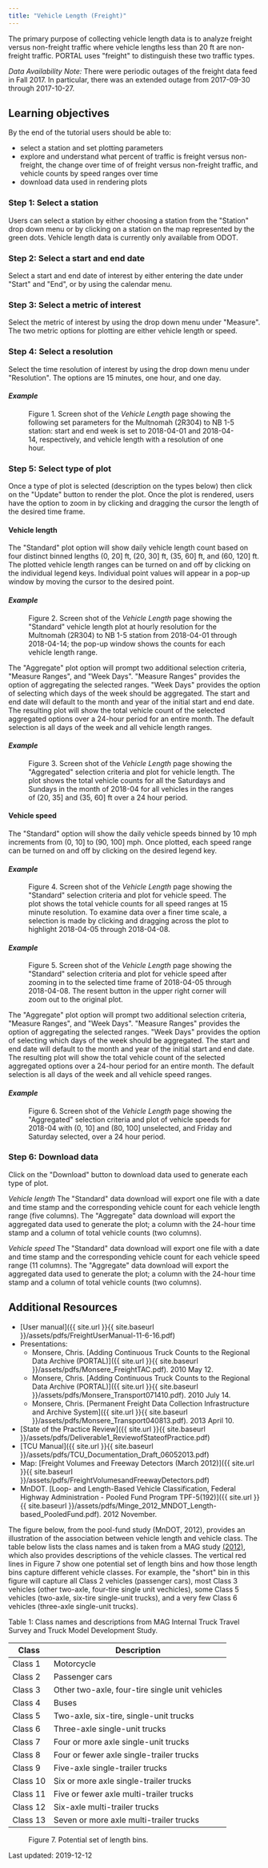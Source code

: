 ```yaml
---
title: "Vehicle Length (Freight)"
---
```

The primary purpose of collecting vehicle length data is to analyze freight versus non-freight traffic where vehicle lengths less than 20 ft are non-freight traffic. PORTAL uses "freight" to distinguish these two traffic types.

_Data Availability Note:_ There were periodic outages of the freight data feed in Fall 2017. In particular, there was an extended outage from 2017-09-30 through 2017-10-27.

## Learning objectives
By the end of the tutorial users should be able to:

* select a station and set plotting parameters
* explore and understand what percent of traffic is freight versus non-freight, the change over time of of freight versus non-freight traffic, and vehicle counts by speed ranges over time
* download data used in rendering plots

### Step 1: Select a station
Users can select a station by either choosing a station from the "Station" drop down menu or by clicking on a station on the map represented by the green dots. Vehicle length data is currently only available from ODOT.

### Step 2: Select a start and end date
Select a start and end date of interest by either entering the date under "Start" and "End", or by using the calendar menu.

### Step 3: Select a metric of interest
Select the metric of interest by using the drop down menu under "Measure". The two metric options for plotting are either vehicle length or speed.  

### Step 4: Select a resolution
Select the time resolution of interest by using the drop down menu under "Resolution". The options are 15 minutes, one hour, and one day.

#### _Example_
<figure class="align-left">
  <img src="{{ site.url }}{{ site.baseurl }}/assets/images/vehicle-length-img1" alt = "">
  <figcaption>Figure 1. Screen shot of the <i>Vehicle Length</i> page showing the following set parameters for the Multnomah (2R304) to NB 1-5 station: start and end week is set to 2018-04-01 and 2018-04-14, respectively, and vehicle length with a resolution of one hour.</figcaption>
</figure>

### Step 5: Select type of plot

Once a type of plot is selected (description on the types below) then click on the "Update" button to render the plot. Once the plot is rendered, users have the option to zoom in by clicking and dragging the cursor the length of the desired time frame.

#### Vehicle length
The "Standard" plot option will show daily vehicle length count based on four distinct binned lengths (0, 20] ft, (20, 30] ft, (35, 60] ft, and (60, 120] ft. The plotted vehicle length ranges can be turned on and off by clicking on the individual legend keys. Individual point values will appear in a pop-up window by moving the cursor to the desired point.

#### _Example_
<figure class="align-left">
  <img src="{{ site.url }}{{ site.baseurl }}/assets/images/vehicle-length-img2" alt = "">
  <figcaption>Figure 2. Screen shot of the <i>Vehicle Length</i> page showing the "Standard" vehicle length plot at hourly resolution for the Multnomah (2R304) to NB 1-5 station from 2018-04-01 through 2018-04-14; the pop-up window shows the counts for each vehicle length range.</figcaption>
</figure>  

The "Aggregate" plot option will prompt two additional selection criteria, "Measure Ranges", and "Week Days". "Measure Ranges" provides the option of aggregating the selected ranges. "Week Days" provides the option of selecting which days of the week should be aggregated. The start and end date will default to the month and year of the initial start and end date. The resulting plot will show the total vehicle count of the selected aggregated options over a 24-hour period for an entire month. The default selection is all days of the week and all vehicle length ranges.

#### _Example_
<figure class="align-left">
  <img src="{{ site.url }}{{ site.baseurl }}/assets/images/vehicle-length-img3" alt = "">
  <figcaption>Figure 3. Screen shot of the <i>Vehicle Length</i> page showing the "Aggregated" selection criteria and plot for vehicle length. The plot shows the total vehicle counts for all the Saturdays and Sundays in the month of 2018-04 for all vehicles in the ranges of (20, 35] and (35, 60] ft over a 24 hour period. </figcaption>
</figure>

#### Vehicle speed
The "Standard" option will show the daily vehicle speeds binned by 10 mph increments from (0, 10] to (90, 100] mph. Once plotted, each speed range can be turned on and off by clicking on the desired legend key.

#### _Example_
<figure class="align-left">
  <img src="{{ site.url }}{{ site.baseurl }}/assets/images/vehicle-length-img4" alt = "">
  <figcaption>Figure 4. Screen shot of the <i>Vehicle Length</i> page showing the "Standard" selection criteria and plot for vehicle speed. The plot shows the total vehicle counts for all speed ranges at 15 minute resolution. To examine data over a finer time scale, a selection is made by clicking and dragging across the plot to highlight 2018-04-05 through 2018-04-08.</figcaption>
</figure>

#### _Example_
<figure class="align-left">
  <img src="{{ site.url }}{{ site.baseurl }}/assets/images/vehicle-length-img5" alt = "">
  <figcaption>Figure 5. Screen shot of the <i>Vehicle Length</i> page showing the "Standard" selection criteria and plot for vehicle speed after zooming in to the selected time frame of 2018-04-05 through 2018-04-08. The resent button in the upper right corner will zoom out to the original plot.</figcaption>
</figure>  


The "Aggregate" plot option will prompt two additional selection criteria, "Measure Ranges", and "Week Days". "Measure Ranges" provides the option of aggregating the selected ranges. "Week Days" provides the option of selecting which days of the week should be aggregated. The start and end date will default to the month and year of the initial start and end date. The resulting plot will show the total vehicle count of the selected aggregated options over a 24-hour period for an entire month. The default selection is all days of the week and all vehicle speed ranges.

#### _Example_
<figure class="align-left">
  <img src="{{ site.url }}{{ site.baseurl }}/assets/images/vehicle-length-img6" alt = "">
  <figcaption>Figure 6. Screen shot of the <i>Vehicle Length</i> page showing the "Aggregated" selection criteria and plot of vehicle speeds for 2018-04 with (0, 10] and (80, 100] unselected, and Friday and Saturday selected, over a 24 hour period.</figcaption>
</figure>  

### Step 6: Download data
Click on the "Download" button to download data used to generate each type of plot.

_Vehicle length_
The "Standard" data download will export one file with a date and time stamp and the corresponding vehicle count for each vehicle length range (five columns). The "Aggregate" data download will export the aggregated data used to generate the plot; a column with the 24-hour time stamp and a column of total vehicle counts (two columns).

_Vehicle speed_
The "Standard" data download will export one file with a date and time stamp and the corresponding vehicle count for each vehicle speed range (11 columns). The "Aggregate" data download will export the aggregated data used to generate the plot; a column with the 24-hour time stamp and a column of total vehicle counts (two columns).

## Additional Resources
- [User manual]({{ site.url }}{{ site.baseurl }}/assets/pdfs/FreightUserManual-11-6-16.pdf)
- Presentations:
  - Monsere, Chris. [Adding Continuous Truck Counts to the Regional Data Archive (PORTAL)]({{ site.url }}{{ site.baseurl }}/assets/pdfs/Monsere_FreightTAC.pdf). 2010 May 12.
  - Monsere, Chris. [Adding Continuous Truck Counts to the Regional Data Archive (PORTAL)]({{ site.url }}{{ site.baseurl }}/assets/pdfs/Monsere_Transport071410.pdf). 2010 July 14.
  - Monsere, Chris. [Permanent Freight Data Collection Infrastructure and Archive System]({{ site.url }}{{ site.baseurl }}/assets/pdfs/Monsere_Transport040813.pdf). 2013 April 10.
- [State of the Practice Review]({{ site.url }}{{ site.baseurl }}/assets/pdfs/Deliverable1_ReviewofStateofPractice.pdf)
- [TCU Manual]({{ site.url }}{{ site.baseurl }}/assets/pdfs/TCU_Documentation_Draft_06052013.pdf)
- Map: [Freight Volumes and Freeway Detectors (March 2012)]({{ site.url }}{{ site.baseurl }}/assets/pdfs/FreightVolumesandFreewayDetectors.pdf)
- MnDOT. [Loop- and Length-Based Vehicle Classification, Federal Highway Administration - Pooled Fund Program TPF-5(192)]({{ site.url }}{{ site.baseurl }}/assets/pdfs/Minge_2012_MNDOT_Length-based_PooledFund.pdf). 2012 November.

The figure below, from the pool-fund study (MnDOT, 2012), provides an illustration of the association between vehicle length and vehicle class. The table below lists the class names and is taken from a MAG study [(2012)](https://www.azmag.gov/Documents/TRANS_2011-02-25_Federal-Highway-Administration-Vehicle-Classes-With-Definitions.pdf), which also provides descriptions of the vehicle classes. The vertical red lines in Figure 7 show one potential set of length bins and how those length bins capture different vehicle classes. For example, the "short" bin in this figure will capture all Class 2 vehicles (passenger cars), most Class 3 vehicles (other two-axle, four-tire single unit vechicles), some Class 5 vehicles (two-axle, six-tire single-unit trucks), and a very few Class 6 vehicles (three-axle single-unit trucks).

Table 1: Class names and descriptions from MAG Internal Truck Travel Survey and Truck Model Development Study.  

| Class | Description |
| --- | --- |
| Class 1 | Motorcycle |
| Class 2 | Passenger cars |
| Class 3 | Other two-axle, four-tire single unit vehicles |
| Class 4 | Buses |
| Class 5 | Two-axle, six-tire, single-unit trucks |
| Class 6 | Three-axle single-unit trucks |
| Class 7 | Four or more axle single-unit trucks |
| Class 8 | Four or fewer axle single-trailer trucks |
| Class 9 | Five-axle single-trailer trucks |
| Class 10 | Six or more axle single-trailer trucks |
| Class 11 | Five or fewer axle multi-trailer trucks |
| Class 12 | Six-axle multi-trailer trucks |
| Class 13 | Seven or more axle multi-trailer trucks |  

<figure class="align-left">
  <img src="{{ site.url }}{{ site.baseurl }}/assets/images/vehicle_classes_chart.png" alt = "">
  <figcaption>Figure 7. Potential set of length bins.</figcaption>
</figure>

Last updated: 2019-12-12
